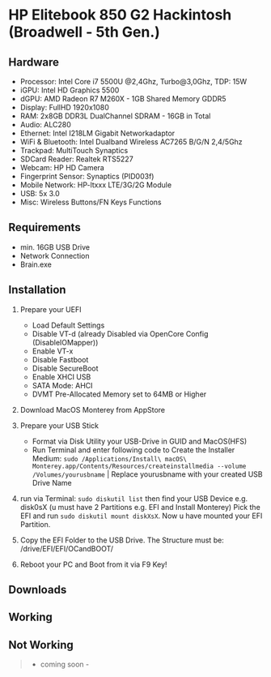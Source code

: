 # HP Elitebook 850 G2 Hackintosh (Broadwell - 5th Gen.)

## Hardware
- Processor: Intel Core i7 5500U @2,4Ghz, Turbo@3,0Ghz, TDP: 15W
- iGPU: Intel HD Graphics 5500
- dGPU: AMD Radeon R7 M260X - 1GB Shared Memory GDDR5
- Display: FullHD 1920x1080
- RAM: 2x8GB DDR3L DualChannel SDRAM - 16GB in Total
- Audio: ALC280
- Ethernet: Intel I218LM Gigabit Networkadaptor
- WiFi & Bluetooth: Intel Dualband Wireless AC7265 B/G/N 2,4/5Ghz
- Trackpad: MultiTouch Synaptics
- SDCard Reader: Realtek RTS5227
- Webcam: HP HD Camera
- Fingerprint Sensor: Synaptics (PID003f)
- Mobile Network: HP-ltxxx LTE/3G/2G Module 
- USB: 5x 3.0
- Misc: Wireless Buttons/FN Keys Functions

## Requirements
- min. 16GB USB Drive
- Network Connection
- Brain.exe

## Installation 
1. Prepare your UEFI
   - Load Default Settings
   - Disable VT-d (already Disabled via OpenCore Config (DisableIOMapper))
   - Enable VT-x
   - Disable Fastboot
   - Disable SecureBoot
   - Enable XHCI USB 
   - SATA Mode: AHCI
   - DVMT Pre-Allocated Memory set to 64MB or Higher

2. Download MacOS Monterey from AppStore 
3. Prepare your USB Stick
   - Format via Disk Utility your USB-Drive in GUID and MacOS(HFS)
   - Run Terminal and enter following code to Create the Installer Medium: `sudo /Applications/Install\ macOS\ Monterey.app/Contents/Resources/createinstallmedia --volume /Volumes/yourusbname` | Replace yourusbname with your created USB Drive Name
4. run via Terminal: `sudo diskutil list` then find your USB Device e.g. disk0sX (u must have 2 Partitions e.g. EFI and Install Monterey) Pick the EFI and run `sudo diskutil mount diskXsX`. Now u have mounted your EFI Partition.
5. Copy the EFI Folder to the USB Drive. The Structure must be: /drive/EFI/EFI/OCandBOOT/
6. Reboot your PC and Boot from it via F9 Key!

## Downloads

## Working

## Not Working

> - coming soon - 
